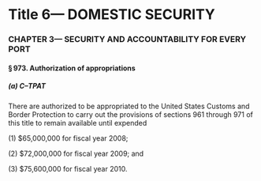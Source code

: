 
# Title 6— DOMESTIC SECURITY
### CHAPTER 3— SECURITY AND ACCOUNTABILITY FOR EVERY PORT
#### § 973. Authorization of appropriations
##### (a) C–TPAT

There are authorized to be appropriated to the United States Customs and Border Protection to carry out the provisions of sections 961 through 971 of this title to remain available until expended

(1) $65,000,000 for fiscal year 2008;

(2) $72,000,000 for fiscal year 2009; and

(3) $75,600,000 for fiscal year 2010.
